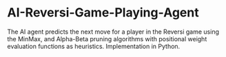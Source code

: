 # AI-Reversi-Game-Playing-Agent
The AI agent predicts the next move for a player in the Reversi game using the MinMax, and Alpha-Beta pruning algorithms with positional weight evaluation functions as heuristics.  Implementation in Python.
